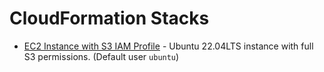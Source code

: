 # CloudFormation Stacks

- [EC2 Instance with S3 IAM Profile](https://us-east-1.console.aws.amazon.com/cloudformation/home?region=us-east-1#/stacks/quickcreate?stackName=ds2002-base-instance&templateURL=https://sds-cloud-snippets.s3.amazonaws.com/ec2/cloudformation/ec2-with-s3.yaml) - Ubuntu 22.04LTS instance with full S3 permissions. (Default user `ubuntu`)